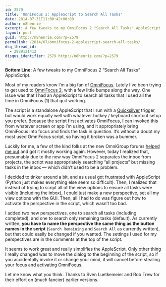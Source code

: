 ```yaml
---
id: 2579
title: 'OmniFocus 2: AppleScript to Search All Tasks'
date: 2014-07-31T11:00:42+00:00
author: n8henrie
excerpt: A few tweaks to my OmniFocus 2 "Search All Tasks" AppleScript.
layout: post
guid: http://n8henrie.com/?p=2579
permalink: /2014/07/omnifocus-2-applescript-search-all-tasks/
dsq_thread_id:
  - 2889121412
disqus_identifier: 2579 http://n8henrie.com/?p=2579
---
```

**Bottom Line:** A few tweaks to my OmniFocus 2 “Search All Tasks” AppleScript.<!--more-->

Most of my readers know I’m a big fan of [OmniFocus](http://n8henrie.com/tag/omnifocus/ "OmniFocus - n8henrie.com"). Lately I’ve been trying to get used to <a target="_blank" href="https://itunes.apple.com/us/app/omnifocus-2/id867299399?mt=12&uo=4&at=10l5H6" title="OmniFocus 2">OmniFocus 2</a>, with a few little bumps along the way. One issue was that I had an AppleScript to search all tasks that I used all the time in OmniFocus (1) that quit working.

The script is a standalone AppleScript that I run with a <a target="_blank" href="http://qsapp.com/" title="Quicksilver — Mac OS X at your Fingertips">Quicksilver</a> trigger, but would work equally well with whatever hotkey / keyboard shortcut setup you prefer. Because the script first activates OmniFocus, I can invoked this from whatever screen or app I’m using, and it appropriately bring OmniFocus into focus and finds the task in question. It’s without a doubt my most used OmniFocus script, so having it broken was a bummer.

Luckily for me, a few of the kind folks at the new OmniGroup forums <a target="_blank" href="https://discourse.omnigroup.com/t/applescript-request-one-click-search-all/3693">helped me out</a> and got it mostly working again. However, today I realized that, presumably due to the new way OmniFocus 2 separates the inbox from projects, the script was appropriately searching “all projects” but missing tasks in the inbox — which didn’t used to be a problem.

I decided to tinker around a bit, and as usual got frustrated with AppleScript (Python just makes everything else seem so difficult). Then, I realized that instead of trying to script all of the view options to ensure all tasks were visible (including the inbox), I could just make a new perspective, set all my view options with the GUI. Then, all I had to do was figure out how to activate the perspective in the script, which wasn’t too bad.

I added two new perspectives, one to search all tasks (including completed), and one to search only remaining tasks (default). As currently written, **you have to name the perspective the same thing as the button names in the script** (`Search Remaining` and `Search All` as currently written), but that could easily be changed if you wanted. The settings I used for my perspectives are in the comments at the top of the script.

It seems to work great and really simplifies the AppleScript. Only other thing I really changed was to move the dialog to the beginning of the script, so if you accidentally invoke it or change your mind, it will cancel before stealing your focus and activating OmniFocus.

Let me know what you think. Thanks to Sven Luetkemeier and Rob Trew for their effort on (much fancier) earlier versions.